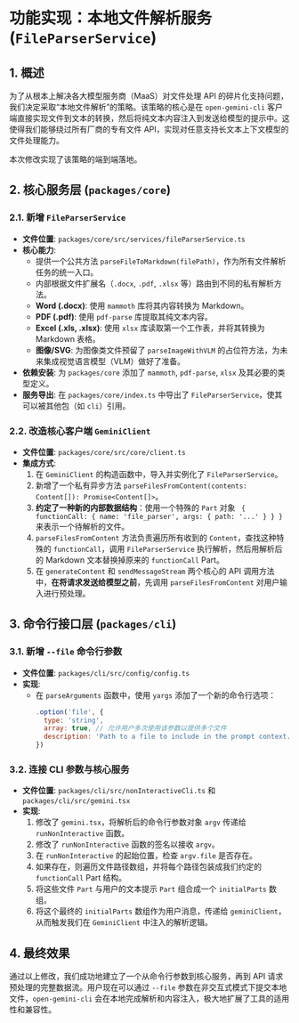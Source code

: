 # 功能实现：本地文件解析服务 (`FileParserService`)

## 1. 概述

为了从根本上解决各大模型服务商（MaaS）对文件处理 API 的碎片化支持问题，我们决定采取“本地文件解析”的策略。该策略的核心是在 `open-gemini-cli` 客户端直接实现文件到文本的转换，然后将纯文本内容注入到发送给模型的提示中。这使得我们能够绕过所有厂商的专有文件 API，实现对任意支持长文本上下文模型的文件处理能力。

本次修改实现了该策略的端到端落地。

## 2. 核心服务层 (`packages/core`)

### 2.1. 新增 `FileParserService`

-   **文件位置**: `packages/core/src/services/fileParserService.ts`
-   **核心能力**:
    -   提供一个公共方法 `parseFileToMarkdown(filePath)`，作为所有文件解析任务的统一入口。
    -   内部根据文件扩展名（`.docx`, `.pdf`, `.xlsx` 等）路由到不同的私有解析方法。
    -   **Word (.docx)**: 使用 `mammoth` 库将其内容转换为 Markdown。
    -   **PDF (.pdf)**: 使用 `pdf-parse` 库提取其纯文本内容。
    -   **Excel (.xls, .xlsx)**: 使用 `xlsx` 库读取第一个工作表，并将其转换为 Markdown 表格。
    -   **图像/SVG**: 为图像类文件预留了 `parseImageWithVLM` 的占位符方法，为未来集成视觉语言模型（VLM）做好了准备。
-   **依赖安装**: 为 `packages/core` 添加了 `mammoth`, `pdf-parse`, `xlsx` 及其必要的类型定义。
-   **服务导出**: 在 `packages/core/index.ts` 中导出了 `FileParserService`，使其可以被其他包（如 `cli`）引用。

### 2.2. 改造核心客户端 `GeminiClient`

-   **文件位置**: `packages/core/src/core/client.ts`
-   **集成方式**:
    1.  在 `GeminiClient` 的构造函数中，导入并实例化了 `FileParserService`。
    2.  新增了一个私有异步方法 `parseFilesFromContent(contents: Content[]): Promise<Content[]>`。
    3.  **约定了一种新的内部数据结构**：使用一个特殊的 `Part` 对象 ` { functionCall: { name: 'file_parser', args: { path: '...' } } }` 来表示一个待解析的文件。
    4.  `parseFilesFromContent` 方法负责遍历所有收到的 `Content`，查找这种特殊的 `functionCall`，调用 `FileParserService` 执行解析，然后用解析后的 Markdown 文本替换掉原来的 `functionCall` Part。
    5.  在 `generateContent` 和 `sendMessageStream` 两个核心的 API 调用方法中，**在将请求发送给模型之前**，先调用 `parseFilesFromContent` 对用户输入进行预处理。

## 3. 命令行接口层 (`packages/cli`)

### 3.1. 新增 `--file` 命令行参数

-   **文件位置**: `packages/cli/src/config/config.ts`
-   **实现**:
    -   在 `parseArguments` 函数中，使用 `yargs` 添加了一个新的命令行选项：
        ```javascript
        .option('file', {
          type: 'string',
          array: true, // 允许用户多次使用该参数以提供多个文件
          description: 'Path to a file to include in the prompt context. Can be used multiple times.',
        })
        ```

### 3.2. 连接 CLI 参数与核心服务

-   **文件位置**: `packages/cli/src/nonInteractiveCli.ts` 和 `packages/cli/src/gemini.tsx`
-   **实现**:
    1.  修改了 `gemini.tsx`，将解析后的命令行参数对象 `argv` 传递给 `runNonInteractive` 函数。
    2.  修改了 `runNonInteractive` 函数的签名以接收 `argv`。
    3.  在 `runNonInteractive` 的起始位置，检查 `argv.file` 是否存在。
    4.  如果存在，则遍历文件路径数组，并将每个路径包装成我们约定的 `functionCall` Part 结构。
    5.  将这些文件 `Part` 与用户的文本提示 `Part` 组合成一个 `initialParts` 数组。
    6.  将这个最终的 `initialParts` 数组作为用户消息，传递给 `geminiClient`，从而触发我们在 `GeminiClient` 中注入的解析逻辑。

## 4. 最终效果

通过以上修改，我们成功地建立了一个从命令行参数到核心服务，再到 API 请求预处理的完整数据流。用户现在可以通过 `--file` 参数在非交互式模式下提交本地文件，`open-gemini-cli` 会在本地完成解析和内容注入，极大地扩展了工具的适用性和兼容性。
